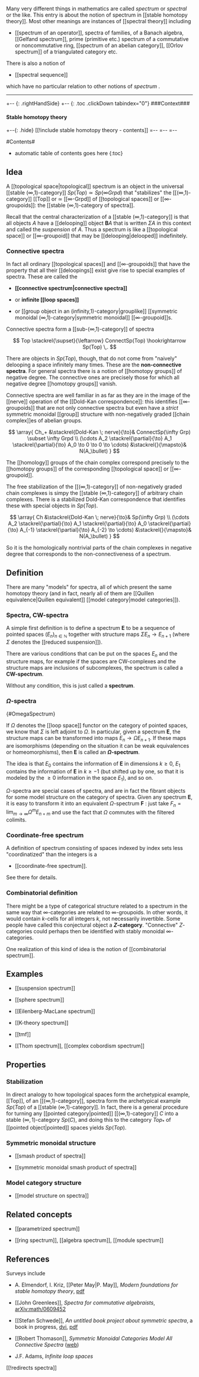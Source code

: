 
Many very different things in mathematics are called _spectrum_ or _spectral_ or the like. This entry is about the notion of spectrum in [[stable homotopy theory]]. Most other meanings are instances of [[spectral theory]] including

* [[spectrum of an operator]], spectra of families, of a Banach algebra, [[Gelfand spectrum]], prime (primitive etc.) spectrum of a commutative or noncommutative ring, [[spectrum of an abelian category]], [[Orlov spectrum]] of a triangulated category etc.

There is also a notion of 

* [[spectral sequence]]

which have no particular relation to other notions of _spectrum_ .

***

+-- {: .rightHandSide}
+-- {: .toc .clickDown tabindex="0"}
###Context###
#### Stable homotopy theory
+--{: .hide}
[[!include stable homotopy theory - contents]]
=--
=--
=--





#Contents#
* automatic table of contents goes here
{:toc}

## Idea 

A [[topological space|topological]] spectrum is an object in the universal [[stable (∞,1)-category]] $Sp(Top) \simeq Sp(\infty Grpd)$ that "stabilizes" the [[(∞,1)-category]] [[Top]] or $\simeq$ [[∞-Grpd]] of [[topological spaces]] or [[∞-groupoids]]: the [[stable (∞,1)-category of spectra]].

Recall that the central characterization of a [[stable (∞,1)-category]] is that all objects $A$ have a [[delooping]] object $\mathbf{B}A$ that is written $\Sigma A$ in this context and called the _suspension_ of $A$. Thus a spectrum is like a [[topological space]] or [[∞-groupoid]] that may be [[delooping|delooped]] indefinitely.

### Connective spectra

In fact all ordinary [[topological spaces]] and [[∞-groupoids]] that have the property that all their [[deloopings]] exist give rise to special examples of spectra.  These are called the

* **[[connective spectrum|connective spectra]]**

* or **infinite [[loop spaces]]** 

* or [[group object in an (infinity,1)-category|grouplike]] [[symmetric monoidal (∞,1)-category|symmetric monoidal]] [[∞-groupoid]]s.

Connective spectra form a [[sub-(∞,1)-category]] of spectra

$$
  Top \stackrel{\supset}{\leftarrow} ConnectSp(Top) \hookrightarrow Sp(Top)
  \,.
$$

There are objects in $Sp(Top)$, though, that do not come from "naively" delooping a space infinitely many times.  These are the **non-connective spectra**.  For general spectra there is a notion of [[homotopy groups]] of negative degree. The connective ones are precisely those for which all negative degree [[homotopy groups]] vanish.

Connective spectra are well familiar in as far as they are in the image of the [[nerve]] operation of the [[Dold-Kan correspondence]]: this identifies [[∞-groupoids]] that are not only connective spectra but even have a _strict_ symmetric monoidal [[group]] structure with non-negatively graded [[chain complex]]es of abelian groups. 

$$
 \array{
  Ch_+ &\stackrel{Dold-Kan \; nerve}{\to}&
  ConnectSp(\infty Grp) \subset \infty Grpd
  \\
  (\cdots A_2 \stackrel{\partial}{\to} A_1 \stackrel{\partial}{\to} A_0 \to 0 \to 0 \to \cdots)
  &\stackrel{}{\mapsto}&
  N(A_\bullet)
 }
$$

The [[homology]] groups of the chain complex correspond precisely to the [[homotopy groups]] of the corresponding [[topological space]] or [[∞-groupoid]].

The free stabilization of the [[(∞,1)-category]] of non-negatively graded chain complexes is simpy the [[stable (∞,1)-category]] of arbitrary chain complexes. There is a stabilized Dold-Kan correspondence that identifies these with special objects in $Sp(Top)$. 

$$
 \array{
  Ch &\stackrel{Dold-Kan \; nerve}{\to}&
   Sp(\infty Grp) 
  \\
  (\cdots A_2 \stackrel{\partial}{\to} A_1 \stackrel{\partial}{\to} A_0 \stackrel{\partial}{\to} A_{-1} 
  \stackrel{\partial}{\to} A_{-2} \to \cdots)
  &\stackrel{}{\mapsto}&
  N(A_\bullet)
 }
$$

So it is the homologically nontrivial parts of the chain complexes in negative degree that corresponds to the non-connectiveness of a spectrum.

## Definition 

There are many "models" for spectra, all of which present the same homotopy theory (and in fact, nearly all of them are [[Quillen equivalence|Quillen equivalent]] [[model category|model categories]]).  

### Spectra, CW-spectra

A simple first definition is to define a spectrum $\mathbf{E}$ to be a sequence of pointed spaces $(E_n)_{n\in\mathbb{N}}$ together with structure maps $\Sigma{}E_n\to{}E_{n+1}$ (where $\Sigma$ denotes the [[reduced suspension]]).

There are various conditions that can be put on the spaces $E_n$ and the structure maps, for example if the spaces are CW-complexes and the structure maps are inclusions of subcomplexes, the spectrum is called a **CW-spectrum**.

Without any condition, this is just called a **spectrum**.

### $\Omega$-spectra
 {#OmegaSpectrum}

If $\Omega$ denotes the [[loop space]] functor on the category of pointed spaces, we know that $\Sigma$ is left adjoint to $\Omega$.
In particular, given a spectrum $\mathbf{E}$, the structure maps can be transformed into maps $E_n\to\Omega{}E_{n+1}$.
If these maps are isomorphisms (depending on the situation it can be weak equivalences or homeomorphisms), then $\mathbf{E}$ is called an **$\Omega$-spectrum**.

The idea is that $E_0$ contains the information of $\mathbf{E}$ in dimensions $k\ge 0$, $E_1$ contains the information of $\mathbf{E}$ in $k\ge -1$ (but shifted up by one, so that it is modeled by the $\ge 0$ information in the space $E_1$), and so on.

$\Omega$-spectra are special cases of spectra, and are in fact the fibrant objects for some model structure on the category of spectra.
Given any spectrum $\mathbf{E}$, it is easy to transform it into an equivalent $\Omega$-spectrum $\mathbf{F}$ : just take $F_n=\lim_{m\to\infty}\Omega^m E_{n+m}$ and use the fact that $\Omega$ commutes with the filtered colimits.

### Coordinate-free spectrum 

A definition of spectrum consisting of spaces indexed by index sets less "coordinatized" than the integers is a 

* [[coordinate-free spectrum]].

See there for details.

### Combinatorial definition

There might be a type of categorical structure related to a spectrum in the same way that $\infty$-categories are related to $\infty$-groupoids.  In other words, it would contain $k$-cells for all integers $k$, not necessarily invertible.  Some people have called this conjectural object a **$Z$-category**.   "Connective" $Z$-categories could perhaps then be identified with stably monoidal $\infty$-categories.

One realization of this kind of idea is the notion of [[combinatorial spectrum]].



## Examples 

* [[suspension spectrum]]

* [[sphere spectrum]]

* [[Eilenberg-MacLane spectrum]]

* [[K-theory spectrum]]

* [[tmf]]

* [[Thom spectrum]], [[complex cobordism spectrum]]


## Properties

### Stabilization

In direct analogy to how topological spaces form the archetypical example, [[Top]], of an [[(∞,1)-category]], spectra form the archetypical example $Sp(Top)$ of a [[stable (∞,1)-category]]. In fact, there is a general procedure for turning any [[pointed category|pointed]] [[(∞,1)-category]] $C$ into a stable $(\infty,1)$-category $Sp(C)$, and doing this to the category $Top_*$ of [[pointed object|pointed]] spaces yields $Sp(Top)$.

### Symmetric monoidal structure

* [[smash product of spectra]]

* [[symmetric monoidal smash product of spectra]]


### Model category structure

* [[model structure on spectra]]

## Related concepts

* [[parametrized spectrum]]

* [[ring spectrum]], [[algebra spectrum]], [[module spectrum]]

## References

Surveys include

* A. Elmendorf, I. Kriz, [[Peter May|P. May]], _Modern foundations for stable homotopy theory_, [pdf](http://hopf.math.purdue.edu/Elmendorf-Kriz-May/modern_foundations.pdf)
* [[John Greenlees]], _Spectra for commutative algebraists_, [arXiv:math/0609452](http://arxiv.org/abs/math/0609452)
* [[Stefan Schwede]], _An untitled book project
about symmetric spectra_, a book in progress, [dvi](http://www.math.uni-bonn.de/~schwede/SymSpec.dvi), [pdf](http://www.math.uni-bonn.de/~schwede/SymSpec.pdf)

* [[Robert Thomason]], _Symmetric Monoidal Categories Model All Connective Spectra_ ([web](http://citeseerx.ist.psu.edu/viewdoc/summary?doi=10.1.1.37.8193))

* J.F. Adams, _Infinite loop spaces_

[[!redirects spectra]]